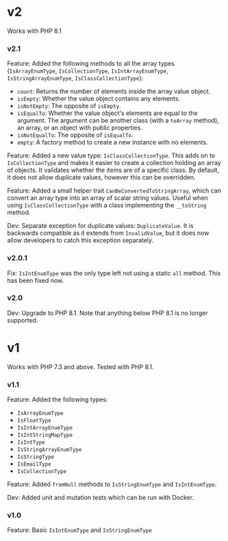 # v2

Works with PHP 8.1


### v2.1

Feature: Added the following methods to all the array types (`IsArrayEnumType`, `IsCollectionType`, `IsIntArrayEnumType`, `IsStringArrayEnumType`, `IsClassCollectionType`):
- `count`: Returns the number of elements inside the array value object.
- `isEmpty`: Whether the value object contains any elements.
- `isNotEmpty`: The opposite of `isEmpty`.
- `isEqualTo`: Whether the value object's elements are equal to the argument. The argument can be another class (with a `toArray` method), an array, or an object with public properties.
- `isNotEqualTo`: The opposite of `isEqualTo`.
- `empty`: A factory method to create a new instance with no elements.

Feature: Added a new value type: `IsClassCollectionType`.
This adds on to `IsCollectionType` and makes it easier to create a collection holding an array of objects. It validates whether the items are of a specific class. By default, it does not allow duplicate values, however this can be overridden.

Feature: Added a small helper trait `CanBeConvertedToStringArray`, which can convert an array type into an array of scalar string values. Useful when using `IsClassCollectionType` with a class implementing the `__toString` method.

Dev: Separate exception for duplicate values: `DuplicateValue`.
It is backwards compatible as it extends from `InvalidValue`, but it does now allow developers to catch this exception separately.


### v2.0.1

Fix: `IsIntEnumType` was the only type left not using a static `all` method. This has been fixed now.


### v2.0

Dev: Upgrade to PHP 8.1. Note that anything below PHP 8.1 is no longer supported.


# v1

Works with PHP 7.3 and above.
Tested with PHP 8.1.


### v1.1

Feature: Added the following types:
- `IsArrayEnumType`
- `IsFloatType`
- `IsIntArrayEnumType`
- `IsIntStringMapType`
- `IsIntType`
- `IsStringArrayEnumType`
- `IsStringType`
- `IsEmailType`
- `IsCollectionType`

Feature: Added `fromNull` methods to `IsStringEnumType` and `IsIntEnumType`.

Dev: Added unit and mutation tests which can be run with Docker.


### v1.0

Feature: Basic `IsIntEnumType` and `IsStringEnumType`